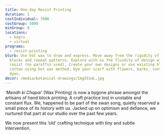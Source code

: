 ```yaml
---
title: One-day Resist Printing
duration: 1
costIndividual: 7000
costGroup: 5000
minGroup: 8
locations: 
  - bagru
  - virtual
programs:
  - resist-printing
blurb: Use hot wax to draw and express. Move away from the rigidity of wooden
  blocks and repeat patterns. Explore with us the fluidity of design with wax
  resist (no paraffin used), Create your own designs or use existing blocks on
  cotton using hot wax method, Dye your scarf with flowers, barks, roots, insect
  dyes.
decor: /media/botanical-drawings/Img5514L.jpg
---
```

*'Mendh ki Chapai’* (Wax Printing) is now a bygone phrase amongst the artisans of hand block printing. A craft practice lost in unstable and constant flux. We, happened to be part of the swan song, quietly reserved a small piece of its history with us. Jacked up on optimism and defiance, we nurtured that part at our studio over the past few years.

We now present this ‘old’ crafting technique with tiny and subtle intervention.
